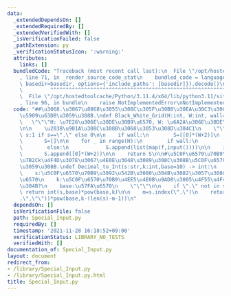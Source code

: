 ```yaml
---
data:
  _extendedDependsOn: []
  _extendedRequiredBy: []
  _extendedVerifiedWith: []
  _isVerificationFailed: false
  _pathExtension: py
  _verificationStatusIcon: ':warning:'
  attributes:
    links: []
  bundledCode: "Traceback (most recent call last):\n  File \"/opt/hostedtoolcache/Python/3.11.4/x64/lib/python3.11/site-packages/onlinejudge_verify/documentation/build.py\"\
    , line 71, in _render_source_code_stat\n    bundled_code = language.bundle(stat.path,\
    \ basedir=basedir, options={'include_paths': [basedir]}).decode()\n          \
    \         ^^^^^^^^^^^^^^^^^^^^^^^^^^^^^^^^^^^^^^^^^^^^^^^^^^^^^^^^^^^^^^^^^^^^^^^^^^^^^^^^^\n\
    \  File \"/opt/hostedtoolcache/Python/3.11.4/x64/lib/python3.11/site-packages/onlinejudge_verify/languages/python.py\"\
    , line 96, in bundle\n    raise NotImplementedError\nNotImplementedError\n"
  code: "##\u3068.\u3067\u8868\u3055\u308C\u305F\u30B0\u30EA\u30C3\u30C9\u309201\u306B\
    \u5909\u63DB\u3059\u308B.\ndef Black_White_Grid(H:int, W:int, wall=False):\n \
    \   \"\"\"H: \u7E26\u306E\u30DE\u30B9\u6570, W: \u6A2A\u306E\u30DE\u30B9\u6570\
    \n\n    \u203B\u901A\u308C\u308B\u3068\u3053\u308D\u304C1\n    \"\"\"\n\n    f=lambda\
    \ s:1 if s==\".\" else 0\n\n    if wall:\n        S=[[0]*(W+2)]\n    else:\n \
    \       S=[]\n\n    for _ in range(H):\n        if wall:\n            S.append([0]+list(map(f,input()))+[0])\n\
    \        else:\n            S.append(list(map(f,input())))\n\n    if wall:\n \
    \       S.append([0]*(W+2))\n\n    return S\n\n#\u5C0F\u6570\u70B9\u4EE5\u4E0B\
    \u7B2Ck\u4F4D\u307E\u3067\u4E0E\u3048\u3089\u308C\u308B\u5C0F\u6570\u309210^k\u500D\
    \u3059\u308B.\ndef Decimal_to_Int(s:str,k:int,base=10) -> int:\n    \"\"\"\n\n\
    \    s:\u5C0F\u6570\u70B9\u3092\u542B\u3080\u304B\u3082\u3057\u308C\u306A\u3044\
    \u6570\n    k:\u5C0F\u6570\u70B9\u4EE5\u4E0B\u9AD8\u3005\u4F55\u4F4D\u307E\u3067\
    \u304B?\n    base:\u57FA\u6570\n    \"\"\"\n\n    if \".\" not in s:\n       \
    \ return int(s,base)*pow(base,k)\n\n    m=s.index(\".\")\n    return int(s.replace(\"\
    .\",\"\"))*pow(base,k-(len(s)-m-1))\n"
  dependsOn: []
  isVerificationFile: false
  path: Special_Input.py
  requiredBy: []
  timestamp: '2021-11-28 16:18:52+09:00'
  verificationStatus: LIBRARY_NO_TESTS
  verifiedWith: []
documentation_of: Special_Input.py
layout: document
redirect_from:
- /library/Special_Input.py
- /library/Special_Input.py.html
title: Special_Input.py
---
```

